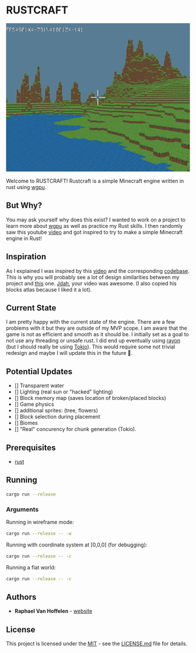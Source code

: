 # RUSTCRAFT

![./photos/world_example1.png](./photos/world_example1.png)

Welcome to RUSTCRAFT!
Rustcraft is a simple Minecraft engine written in rust using [wgpu](https://github.com/gfx-rs/wgpu-rs).

## But Why?

You may ask yourself why does this exist? I wanted to work on a project to learn more about [wgpu](https://github.com/gfx-rs/wgpu-rs) as well as practice my Rust skills. I then randomly saw this youtube [video](https://youtu.be/4O0_-1NaWnY) and got inspired to try to make a simple Minecraft engine in Rust!

## Inspiration

As I explained I was inspired by this [video](https://youtu.be/4O0_-1NaWnY) and the corresponding [codebase](https://github.com/jdah/minecraft-weekend). This is why you will probably see a lot of design similarities between my project and [this](https://github.com/jdah/minecraft-weekend) one. [Jdah](https://github.com/jdah), your video was awesome. (I also copied his blocks atlas because I liked it a lot).

## Current State

I am pretty happy with the current state of the engine. There are a few problems with it but they are outside of my MVP scope. I am aware that the game is not as efficient and smooth as it should be. I initially set as a goal to not use any threading or unsafe rust. I did end up eventually using [rayon](https://github.com/rayon-rs/rayon) (but I should really be using [Tokio](https://github.com/tokio-rs/tokio)). This would require some not trivial redesign and maybe I will update this in the future 🤷.

## Potential Updates

- [] Transparent water
- [] Lighting (real sun or "hacked" lighting)
- [] Block memory map (saves location of broken/placed blocks)
- [] Game physics
- [] additional sprites: (tree, flowers)
- [] Block selection during placement
- [] Biomes
- [] "Real" concurency for chunk generation (Tokio).

## Prerequisites

- [rust](https://www.rust-lang.org/learn/get-started)

## Running

```bash
cargo run --release
```

### Arguments

Running in wireframe mode:

```bash
cargo run --release -- -w
```

Running with coordinate system at [0,0,0] (for debugging):

```bash
cargo run --release -- -c
```

Running a flat world:

```bash
cargo run --release -- -c
```

## Authors

- **Raphael Van Hoffelen** - [website](www.raphaelvanhoffelen.com)

## License

This project is licensed under the [MIT](LICENSE) - see the [LICENSE.md](LICENSE) file for
details.
